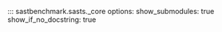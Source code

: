 ::: sastbenchmark.sasts._core
    options:
        show_submodules: true
        show_if_no_docstring: true